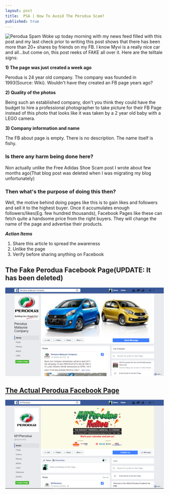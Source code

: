 ```yaml
---
layout: post
title:  PSA | How To Avoid The Perodua Scam?
published: true
---
```


![Perodua Spam](/images/p1.jpg)
Woke up today morning with my news feed filled with this post and my last check prior to writing this post shows that there has been more than 20+ shares by friends on my FB. I know Myvi is a really nice car and all...but come on, this post reeks of FAKE all over it. Here are the telltale signs:

**1) The page was just created a week ago**

Perodua is 24 year old company. The company was founded in 1993(Source: Wiki). Wouldn't have they created an FB page years ago? 

**2) Quality of the photos**

Being such an established company, don't you think they could have the budget to hire a professional photographer to take picture for their FB Page instead of this photo that looks like it was taken by a 2 year old baby with a LEGO camera.

**3) Company information and name**

The FB about page is empty. There is no description. The name itself is fishy.

### Is there any harm being done here?
Non actually unlike the Free Adidas Shoe Scam post I wrote about few months ago(That blog post was deleted when I was migrating my blog unfortunately)

### Then what's the purpose of doing this then?
Well, the motive behind doing pages like this is to gain likes and followers and sell it to the highest buyer. Once it accumulates enough followers/likes(Eg. few hundred thousands), Facebook Pages like these can fetch quite a handsome price from the right buyers. They will change the name of the page and advertise their products.


***Action Items***

1. Share this article to spread the awareness
2. Unlike the page
3. Verify before sharing anything on Facebook



## The Fake Perodua Facebook Page(UPDATE: It has been deleted)
![Perodua Spam](/images/p2.PNG)


## [The Actual Perodua Facebook Page](https://www.facebook.com/myperodua)
![Perodua Spam](/images/p3.PNG)
